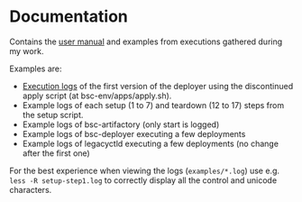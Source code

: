 # Documentation

Contains the [user manual](manual.md) and examples from executions gathered during my work.

Examples are:
* [Execution logs](examples/apply-del-public-cloud.md) of the first version of the deployer using the discontinued apply script (at bsc-env/apps/apply.sh).
* Example logs of each setup (1 to 7) and teardown (12 to 17) steps from the setup script.
* Example logs of bsc-artifactory (only start is logged)
* Example logs of bsc-deployer executing a few deployments
* Example logs of legacyctld executing a few deployments (no change after the first one)

For the best experience when viewing the logs (`examples/*.log`) use e.g. `less -R setup-step1.log` to correctly display all the control and unicode characters.
